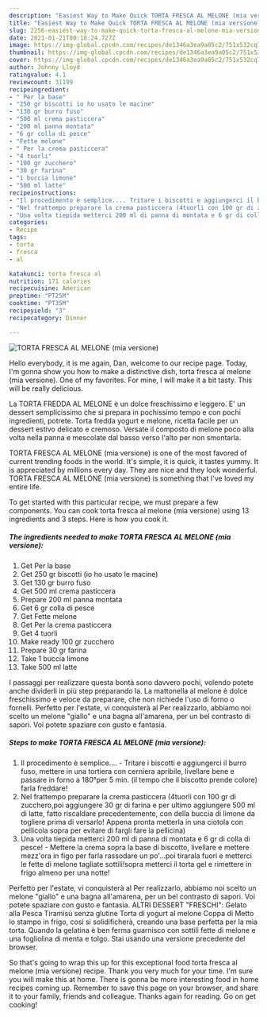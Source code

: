 ```yaml
---
description: "Easiest Way to Make Quick TORTA FRESCA AL MELONE (mia versione)"
title: "Easiest Way to Make Quick TORTA FRESCA AL MELONE (mia versione)"
slug: 2256-easiest-way-to-make-quick-torta-fresca-al-melone-mia-versione
date: 2021-01-21T00:18:24.727Z
image: https://img-global.cpcdn.com/recipes/de1346a3ea9a05c2/751x532cq70/torta-fresca-al-melone-mia-versione-recipe-main-photo.jpg
thumbnail: https://img-global.cpcdn.com/recipes/de1346a3ea9a05c2/751x532cq70/torta-fresca-al-melone-mia-versione-recipe-main-photo.jpg
cover: https://img-global.cpcdn.com/recipes/de1346a3ea9a05c2/751x532cq70/torta-fresca-al-melone-mia-versione-recipe-main-photo.jpg
author: Johnny Lloyd
ratingvalue: 4.1
reviewcount: 31199
recipeingredient:
- " Per la base"
- "250 gr biscotti io ho usato le macine"
- "130 gr burro fuso"
- "500 ml crema pasticcera"
- "200 ml panna montata"
- "6 gr colla di pesce"
- "Fette melone"
- " Per la crema pasticcera"
- "4 tuorli"
- "100 gr zucchero"
- "30 gr farina"
- "1 buccia limone"
- "500 ml latte"
recipeinstructions:
- "Il procedimento è semplice.... Tritare i biscotti e aggiungerci il burro fuso, mettere in una tortiera con cerniera apribile, livellare bene e passare in forno a 180°per 5 min. (il tempo che il biscotto prende colore) farla freddare!"
- "Nel frattempo preparare la crema pasticcera (4tuorli con 100 gr di zucchero,poi aggiungere 30 gr di farina e per ultimo aggiungere 500 ml di latte, fatto riscaldare precedentemente, con della buccia di limone da togliere prima di versarlo! Appena pronta metterla in una ciotola con pellicola sopra per evitare di fargli fare la pellicina)"
- "Una volta tiepida metterci 200 ml di panna di montata e 6 gr di colla di pesce! Mettere la crema sopra la base di biscotto, livellare e mettere mezz&#39;ora in figo per farla rassodare un po&#39;...poi tirarala fuori e metterci le fette di melone tagliate sottili!sopra metterci il torta gel e rimettere in frigo almeno per una notte!"
categories:
- Recipe
tags:
- torta
- fresca
- al

katakunci: torta fresca al 
nutrition: 171 calories
recipecuisine: American
preptime: "PT25M"
cooktime: "PT35M"
recipeyield: "3"
recipecategory: Dinner

---
```



![TORTA FRESCA AL MELONE (mia versione)](https://img-global.cpcdn.com/recipes/de1346a3ea9a05c2/751x532cq70/torta-fresca-al-melone-mia-versione-recipe-main-photo.jpg)

Hello everybody, it is me again, Dan, welcome to our recipe page. Today, I'm gonna show you how to make a distinctive dish, torta fresca al melone (mia versione). One of my favorites. For mine, I will make it a bit tasty. This will be really delicious.

La TORTA FREDDA AL MELONE è un dolce freschissimo e leggero. E&#39; un dessert semplicissimo che si prepara in pochissimo tempo e con pochi ingredienti, potrete. Torta fredda yogurt e melone, ricetta facile per un dessert estivo delicato e cremoso. Versate il composto di melone poco alla volta nella panna e mescolate dal basso verso l&#39;alto per non smontarla.

TORTA FRESCA AL MELONE (mia versione) is one of the most favored of current trending foods in the world. It's simple, it is quick, it tastes yummy. It is appreciated by millions every day. They are nice and they look wonderful. TORTA FRESCA AL MELONE (mia versione) is something that I've loved my entire life.


To get started with this particular recipe, we must prepare a few components. You can cook torta fresca al melone (mia versione) using 13 ingredients and 3 steps. Here is how you cook it.

<!--inarticleads1-->

##### The ingredients needed to make TORTA FRESCA AL MELONE (mia versione):

1. Get  Per la base
1. Get 250 gr biscotti (io ho usato le macine)
1. Get 130 gr burro fuso
1. Get 500 ml crema pasticcera
1. Prepare 200 ml panna montata
1. Get 6 gr colla di pesce
1. Get Fette melone
1. Get  Per la crema pasticcera
1. Get 4 tuorli
1. Make ready 100 gr zucchero
1. Prepare 30 gr farina
1. Take 1 buccia limone
1. Take 500 ml latte


I passaggi per realizzare questa bontà sono davvero pochi, volendo potete anche dividerli in più step preparando la. La mattonella al melone è dolce freschissimo e veloce da preparare, che non richiede l&#39;uso di forno o fornelli. Perfetto per l&#39;estate, vi conquisterà al Per realizzarlo, abbiamo noi scelto un melone &#34;giallo&#34; e una bagna all&#39;amarena, per un bel contrasto di sapori. Voi potete spaziare con gusto e fantasia. 

<!--inarticleads2-->

##### Steps to make TORTA FRESCA AL MELONE (mia versione):

1. Il procedimento è semplice.... - Tritare i biscotti e aggiungerci il burro fuso, mettere in una tortiera con cerniera apribile, livellare bene e passare in forno a 180°per 5 min. (il tempo che il biscotto prende colore) farla freddare!
1. Nel frattempo preparare la crema pasticcera (4tuorli con 100 gr di zucchero,poi aggiungere 30 gr di farina e per ultimo aggiungere 500 ml di latte, fatto riscaldare precedentemente, con della buccia di limone da togliere prima di versarlo! Appena pronta metterla in una ciotola con pellicola sopra per evitare di fargli fare la pellicina)
1. Una volta tiepida metterci 200 ml di panna di montata e 6 gr di colla di pesce! - Mettere la crema sopra la base di biscotto, livellare e mettere mezz&#39;ora in figo per farla rassodare un po&#39;...poi tirarala fuori e metterci le fette di melone tagliate sottili!sopra metterci il torta gel e rimettere in frigo almeno per una notte!


Perfetto per l&#39;estate, vi conquisterà al Per realizzarlo, abbiamo noi scelto un melone &#34;giallo&#34; e una bagna all&#39;amarena, per un bel contrasto di sapori. Voi potete spaziare con gusto e fantasia. ALTRI DESSERT &#34;FRESCHI&#34;: Gelato alla Pesca Tiramisù senza glutine Torta di yogurt al melone Coppa di Metto lo stampo in frigo, così si solidificherà, creando una base perfetta per la mia torta. Quando la gelatina è ben ferma guarnisco con sottili fette di melone e una fogliolina di menta e tolgo. Stai usando una versione precedente del browser. 

So that's going to wrap this up for this exceptional food torta fresca al melone (mia versione) recipe. Thank you very much for your time. I'm sure you will make this at home. There is gonna be more interesting food in home recipes coming up. Remember to save this page on your browser, and share it to your family, friends and colleague. Thanks again for reading. Go on get cooking!
